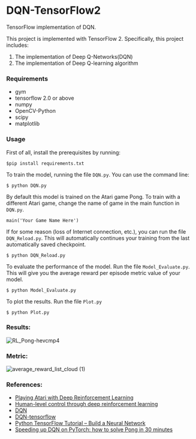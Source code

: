 # DQN-TensorFlow2


TensorFlow implementation of DQN.

This project is implemented with TensorFlow 2. Specifically, this project includes:
1. The implementation of Deep Q-Networks(DQN)
2. The implementation of Deep Q-learning algorithm


### Requirements
- gym
- tensorflow 2.0 or above
- numpy
- OpenCV-Python
- scipy
- matplotlib


### Usage
First of all, install the prerequisites by running:
```
$pip install requirements.txt
```
To train the model, running the file `DQN.py`. You can use the command line:
```
$ python DQN.py
```
By default this model is trained on the Atari game Pong. To train with a different Atari game, change the name of game in the main function in `DQN.py`.
```
main('Your Game Name Here')
```
If for some reason (loss of Internet connection, etc.), you can run the file `DQN_Reload.py`. This will automatically continues your training from the last automatically saved checkpoint.
```
$ python DQN_Reload.py
```
To evaluate the performance of the model. Run the file `Model_Evaluate.py`. This will give you the average reward per episode metric value of your model.
```
$ python Model_Evaluate.py
```
To plot the results. Run the file `Plot.py`
```
$ python Plot.py
```

### Results:
![RL_Pong-hevcmp4](https://user-images.githubusercontent.com/29801160/115147220-fa64a280-a027-11eb-9f1e-1484b5daaac5.gif)


### Metric:
![average_reward_list_cloud (1)](https://user-images.githubusercontent.com/29801160/115146839-4e6e8780-a026-11eb-93e1-e1a0517660b3.png)


### References:
- [Playing Atari with Deep Reinforcement Learning](https://scholar.google.com/scholar_url?url=https://arxiv.org/pdf/1312.5602.pdf%3Fsource%3Dpost_page---------------------------&hl=en&sa=T&oi=gsb-gga&ct=res&cd=0&d=10603651548644623407&ei=pTF8YMT7MovuygSj3pmQBA&scisig=AAGBfm03HCkrreWueYYi3fiB6zZSeGi9Lg)
- [Human-level control through deep reinforcement learning](https://www.nature.com/articles/nature14236?wm=book_wap_0005)
- [DQN](https://github.com/R-Stefano/DQN)
- [DQN-tensorflow](https://github.com/devsisters/DQN-tensorflow#readme)
- [Python TensorFlow Tutorial – Build a Neural Network](https://github.com/JunlinH/DQN-TensorFlow2.4/edit/main/README.md)
- [Speeding up DQN on PyTorch: how to solve Pong in 30 minutes](https://shmuma.medium.com/speeding-up-dqn-on-pytorch-solving-pong-in-30-minutes-81a1bd2dff55)
